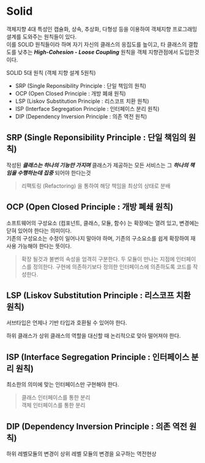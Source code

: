 # Solid

객체지향 4대 특성인 캡슐화, 상속, 추상화, 다형성 등을 이용하여 객체지향 프로그래밍 셜계를 도와주는 원칙들이 있다.  
이를 SOLID 원칙들이라 하며 자기 자신의 클래스의 응집도를 높이고, 타 클래스의 결합도를 낮추는 _**High-Cohesion - Loose Coupling**_ 원칙을 객체 지향관점에서 도입한것이다.

SOLID 5대 원칙 (객체 지향 설계 5원칙)

* SRP (Single Reponsibility Principle : 단일 책임의 원칙)
* OCP (Open Closed Principle : 개방 폐쇄 원칙)
* LSP (Liskov Substitution Principle : 리스코프 치환 원칙)
* ISP (Interface Segregation Principle : 인터페이스 분리 원칙)
* DIP (Dependency Inversion Principle : 의존 역전 원칙)

## SRP (Single Reponsibility Principle : 단일 책임의 원칙)

작성된 _**클래스는 하나의 기능만 가지며**_ 클래스가 제공하는 모든 서비스는 그 _**하나의 책임을 수행하는데 집중**_ 되어야 한다는것

> 리팩토링 (Refactoring) 을 통하여 해당 책임을 최상의 상태로 분배

## OCP (Open Closed Principle : 개방 폐쇄 원칙)

소프트웨어의 구성요소 (컴포넌트, 클래스, 모듈, 함수) 는 확장에는 열려 있고, 변경에는 닫혀 있어야 한다는 의미이다.  
기존의 구성요소는 수정이 일어나지 말아야 하며, 기존의 구소요소를 쉽게 확장하여 재 사용 가능해야 한다는 뜻이다.

> 확장 될것과 불변의 속성을 엄격히 구분한다. 
> 두 모듈이 만나는 지점에 인터페이스를 정의한다.
> 구현에 의존하기보다 정의한 인터페이스에 의존하도록 코드를 작성한다.

## LSP (Liskov Substitution Principle : 리스코프 치환 원칙)

서브타입은 언제나 기반 타입과 호환될 수 있어야 한다.  

하위 클래스가 상위 클래스의 역할을 대신할 때 논리적으로 맞아 떨어져야 한다.

## ISP (Interface Segregation Principle : 인터페이스 분리 원칙)

최소한의 의미에 맞는 인터페이스만 구현해야 한다.

> 클래스 인터페이스를 통한 분리  
> 객체 인터페이스를 통한 분리 

## DIP (Dependency Inversion Principle : 의존 역전 원칙)

하위 레벨모듈의 변경이 상위 레벨 모듈의 변경을 요구하는 역전현상

